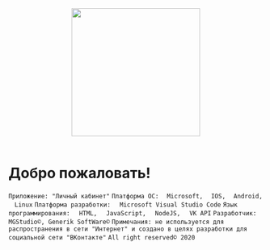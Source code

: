 <div align="center">
  <a href="https://vk.com/centobr42_press_center/">
    <img width="254" height="254" src="https://sun9-68.userapi.com/c845321/v845321615/a3f6e/VtwaS87uOz0.jpg">
  </a>
  <br>
  <br>
</div>

# Добро пожаловать!
`Приложение: "Личный кабинет"`
`Платформа OC:` <img width="12" height="12" src="https://upload.wikimedia.org/wikipedia/commons/thumb/9/94/M_box.svg/1024px-M_box.svg.png">`Microsoft,` <img width="12" height="12" src="https://mobil-clinic.ru/wp-content/uploads/2017/03/Apple_logo_black.svg_.png">`IOS,` <img width="12" height="12" src="https://fontalpina.com/images/green-clipart-transparent-png-6.png">`Android,` <img width="12" height="12" src="http://pngimg.com/uploads/linux/linux_PNG21.png">`Linux`
`Платформа разработки:` <img width="14" height="14" src="https://artemzhuravlev.com/wp-content/uploads/2017/08/visual-studio-code-logo.png">`Microsoft Visual Studio Code`
`Язык программирования:` <img width="14" height="14" src="https://i.pinimg.com/originals/fb/1e/7f/fb1e7f9db2540c3194a9179094a925e2.png">`HTML,` <img width="14" height="14" src="https://www.ascendtraining.com/wp-content/uploads/2015/06/javascript.png">`JavaScript,` <img width="14" height="14" src="https://skillvalue.com/jobs/wp-content/uploads/sites/7/2019/10/nodejs-developer-full-time-job-bucharest.png">`NodeJS,` <img width="14" height="14" src="https://cdn.imgbin.com/18/5/2/imgbin-representational-state-transfer-application-programming-interface-computer-icons-web-api-computer-software-others-wVDdj7ACXn2ANQryeExRJg00V.jpg">`VK API`
`Разработчик: MGStudio©, Generik SoftWare©`
`Примечания: не используется для распространения в сети "Интернет" и создано в целях разработки для социальной сети "ВКонтакте"`
`All right reserved© 2020 `